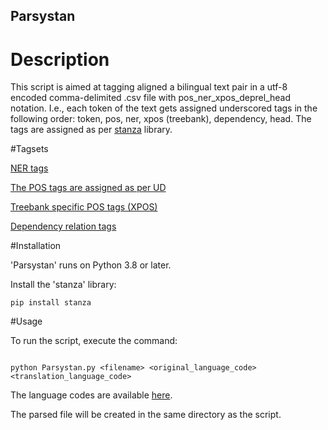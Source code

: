 ## Parsystan

# Description

This script is aimed at tagging aligned a bilingual text pair in a utf-8 encoded comma-delimited .csv file with pos_ner_xpos_deprel_head notation. I.e., each token of the text 
gets assigned underscored tags in the following order: token, pos, ner, xpos (treebank), dependency, head.
The tags are assigned as per [stanza](https://stanfordnlp.github.io/stanza/performance.html) library.

#Tagsets

[NER tags](https://github.com/stanfordnlp/stanza/issues/904)

[The POS tags are assigned as per UD](https://universaldependencies.org/u/pos/)

[Treebank specific POS tags (XPOS)](https://www.ling.upenn.edu/courses/Fall_2003/ling001/penn_treebank_pos.html)

[Dependency relation tags](https://universaldependencies.org/docs/u/dep/index.html)

#Installation

'Parsystan' runs on Python 3.8 or later.

Install the 'stanza' library:
```
pip install stanza  
```

#Usage

To run the script, execute the command:
```

python Parsystan.py <filename> <original_language_code> <translation_language_code>
```
The language codes are available [here](https://stanfordnlp.github.io/stanza/available_models.html).

The parsed file will be created in the same directory as the script.